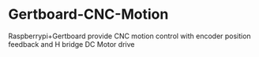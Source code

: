 # Gertboard-CNC-Motion
Raspberrypi+Gertboard provide CNC motion control with encoder position feedback and H bridge DC Motor drive
